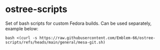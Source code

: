 # ostree-scripts

Set of bash scripts for custom Fedora builds. Can be used separately, example below:

```
bash <(curl -s https://raw.githubusercontent.com/Emblem-66/ostree-scripts/refs/heads/main/general/mesa-git.sh)
```
